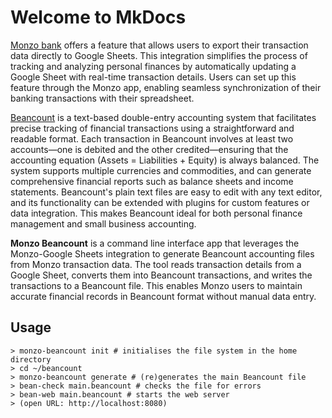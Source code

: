 # Welcome to MkDocs

[Monzo bank](https://monzo.com/) offers a feature that allows users to export their transaction data directly to Google Sheets. This
integration simplifies the process of tracking and analyzing personal finances by automatically updating
a Google Sheet with real-time transaction details. Users can set up this feature through the Monzo app,
enabling seamless synchronization of their banking transactions with their spreadsheet.

[Beancount](https://beancount.github.io/docs/the_double_entry_counting_method.html) is a text-based double-entry
accounting system that facilitates precise tracking of financial
transactions using a straightforward and readable format. Each transaction in Beancount involves at least
two accounts—one is debited and the other credited—ensuring that the accounting equation (Assets = Liabilities + Equity)
is always balanced. The system supports multiple currencies and commodities, and can generate
comprehensive financial reports such as balance sheets and income statements. Beancount's plain text
files are easy to edit with any text editor, and its functionality can be extended with plugins
for custom features or data integration. This makes Beancount ideal for both personal finance management
and small business accounting.

**Monzo Beancount** is a command line interface app that leverages the Monzo-Google Sheets integration to generate Beancount
accounting files from Monzo transaction data. The tool reads transaction details from a Google Sheet,
converts them into Beancount transactions, and writes the transactions to a Beancount file. This
enables Monzo users to maintain accurate financial records in Beancount format without manual data entry.

## Usage

```shell
> monzo-beancount init # initialises the file system in the home directory
> cd ~/beancount
> monzo-beancount generate # (re)generates the main Beancount file
> bean-check main.beancount # checks the file for errors
> bean-web main.beancount # starts the web server
> (open URL: http://localhost:8080)
```
